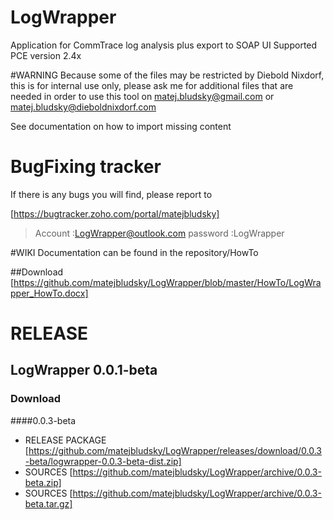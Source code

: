 # LogWrapper
Application for CommTrace log analysis plus export to SOAP UI
Supported PCE version 2.4x

#WARNING
Because some of the files may be restricted by Diebold Nixdorf, this is for internal use only, please ask me for additional 
files that are needed in order to use this tool on matej.bludsky@gmail.com or matej.bludsky@dieboldnixdorf.com

See documentation on how to import missing content

# BugFixing tracker 
If there is any bugs you will find, please report to 

[https://bugtracker.zoho.com/portal/matejbludsky]

>Account :LogWrapper@outlook.com
>password :LogWrapper

#WIKI
Documentation can be found in the repository/HowTo

##Download
[https://github.com/matejbludsky/LogWrapper/blob/master/HowTo/LogWrapper_HowTo.docx]


# RELEASE 

## LogWrapper 0.0.1-beta

### Download 

####0.0.3-beta
- RELEASE PACKAGE [https://github.com/matejbludsky/LogWrapper/releases/download/0.0.3-beta/logwrapper-0.0.3-beta-dist.zip]
- SOURCES [https://github.com/matejbludsky/LogWrapper/archive/0.0.3-beta.zip]
- SOURCES [https://github.com/matejbludsky/LogWrapper/archive/0.0.3-beta.tar.gz]

